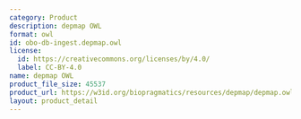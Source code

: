 ```yaml
---
category: Product
description: depmap OWL
format: owl
id: obo-db-ingest.depmap.owl
license:
  id: https://creativecommons.org/licenses/by/4.0/
  label: CC-BY-4.0
name: depmap OWL
product_file_size: 45537
product_url: https://w3id.org/biopragmatics/resources/depmap/depmap.owl
layout: product_detail
---
```

